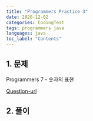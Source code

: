```yaml
---
title: "Programmers Practice 3"
date: 2020-12-02
categories: CodingTest
tags: programmers java
languages: java
toc_label: "Contents"
---
```


## 1. 문제
Programmers 7 - 숫자의 표현

[Question-url](https://programmers.co.kr/learn/courses/30/lessons/12924)


## 2. 풀이
```java

```

